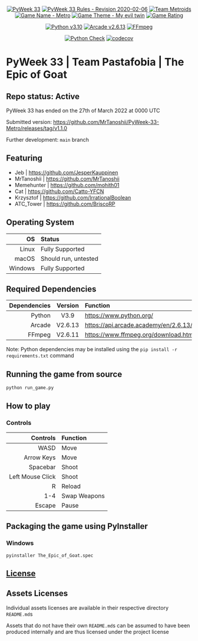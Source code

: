 <div align="center">

[![PyWeek 33](https://img.shields.io/badge/PyWeek-33-blue)](https://pyweek.org/33/)
[![PyWeek 33 Rules - Revision 2020-02-06](https://img.shields.io/badge/Rules-2020--02--06-blue)](https://pyweek.readthedocs.io/en/latest/rules.html)
[![Team Metroids](https://img.shields.io/badge/Team-Metroids-brightgreen)](https://pyweek.org/e/meme_py123/)
[![Game Name - Metro](https://img.shields.io/badge/Game-Metro-brightgreen)](https://pyweek.org/e/meme_py123/)
[![Game Theme - My evil twin](https://img.shields.io/badge/Game%20Theme-My%20evil%20twin-blue)](https://pyweek.org/p/37/)
[![Game Rating](https://img.shields.io/badge/Game%20Rating-5th%20place-blue)](https://pyweek.org/33/ratings/)

</div>
<div align="center">

[![Python v3.10](https://img.shields.io/badge/Python-v3.10-blue)](https://docs.python.org/3.10/)
[![Arcade v2.6.13](https://img.shields.io/badge/Arcade-v2.6.13-blue)](https://api.arcade.academy/en/2.6.13/)
[![FFmpeg](https://img.shields.io/badge/FFmpeg-required-blue)](https://www.ffmpeg.org/download.html)

</div>
<div align="center">

[![Python Check](https://github.com/MrTanoshii/PyWeek-33-Metro/actions/workflows/python_check.yml/badge.svg)](https://github.com/MrTanoshii/PyWeek-33-Metro/actions/workflows/python_check.yml)
[![codecov](https://codecov.io/gh/MrTanoshii/PyWeek-33-Metro/branch/main/graph/badge.svg?token=V2Q6AALIKQ)](https://codecov.io/gh/MrTanoshii/PyWeek-33-Metro)

</div>

# PyWeek 33 | Team Pastafobia | The Epic of Goat

## Repo status: Active

PyWeek 33 has ended on the 27th of March 2022 at 0000 UTC

Submitted version:
https://github.com/MrTanoshii/PyWeek-33-Metro/releases/tag/v1.1.0

Further development:
`main` branch

## Featuring

- Jeb | https://github.com/JesperKauppinen
- MrTanoshii | https://github.com/MrTanoshii
- Memehunter | https://github.com/mohith01
- Cat | https://github.com/Catto-YFCN
- Krzysztof | https://github.com/IrrationalBoolean
- ATC_Tower | https://github.com/BriscoRP

## Operating System

|      OS | Status               |
| ------: | :------------------- |
|   Linux | Fully Supported      |
|   macOS | Should run, untested |
| Windows | Fully Supported      |

## Required Dependencies

| Dependencies | Version | Function                              |
| -----------: | :-----: | :------------------------------------ |
|       Python |  V3.9   | https://www.python.org/               |
|       Arcade | V2.6.13 | https://api.arcade.academy/en/2.6.13/ |
|       FFmpeg | V2.6.11 | https://www.ffmpeg.org/download.html  |

Note: Python dependencies may be installed using the `pip install -r requirements.txt` command

## Running the game from source

```shell
python run_game.py
```

## How to play

### Controls

|         Controls | Function     |
| ---------------: | :----------- |
|             WASD | Move         |
|       Arrow Keys | Move         |
|         Spacebar | Shoot        |
| Left Mouse Click | Shoot        |
|                R | Reload       |
|              1-4 | Swap Weapons |
|           Escape | Pause        |

## Packaging the game using PyInstaller

### Windows

```shell
pyinstaller The_Epic_of_Goat.spec
```

## [License](https://github.com/MrTanoshii/PyWeek-33-Metro/blob/main/LICENSE)

## Assets Licenses

Individual assets licenses are available in their respective directory `README.md`s

Assets that do not have their own `README.md`s can be assumed to have been produced internally and are thus licensed under the project license
